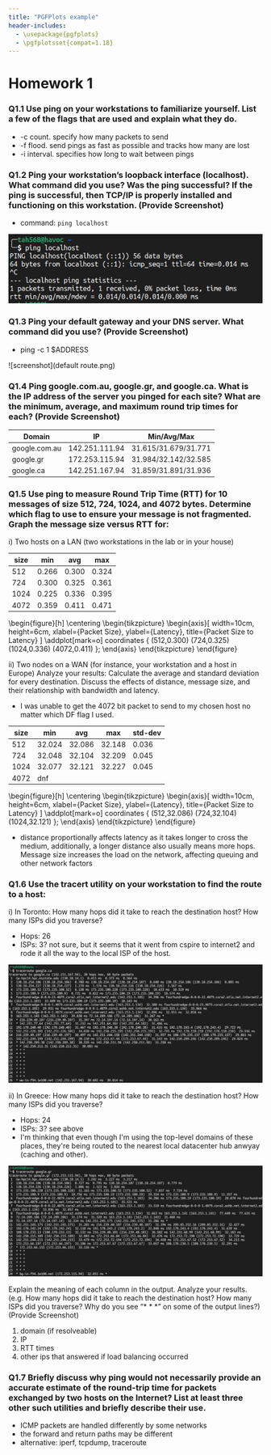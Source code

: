 ```yaml
---
title: "PGFPlots example"
header-includes:
  - \usepackage{pgfplots}
  - \pgfplotsset{compat=1.18}
---
```

# Homework 1

### Q1.1 Use ping on your workstations to familiarize yourself. List a few of the flags that are used and explain what they do.

- -c count. specify how many packets to send
- -f flood. send pings as fast as possible and tracks how many are lost
- -i interval. specifies how long to wait between pings

### Q1.2 Ping your workstation’s loopback interface (localhost). What command did you use? Was the ping successful? If the ping is successful, then TCP/IP is properly installed and functioning on this workstation. (Provide Screenshot)

- command: `ping localhost`

![ping localhost](localhost.png)

### Q1.3 Ping your default gateway and your DNS server. What command did you use? (Provide Screenshot)

- ping -c 1 $ADDRESS

![screenshot](default route.png)

### Q1.4 Ping google.com.au, google.gr, and google.ca. What is the IP address of the server you pinged for each site? What are the minimum, average, and maximum round trip times for each? (Provide Screenshot)

| Domain | IP | Min/Avg/Max |
| - | - | - |
| google.com.au | 142.251.111.94 | 31.615/31.679/31.771 |
| google.gr | 172.253.115.94 | 31.984/32.142/32.585 |
| google.ca | 142.251.167.94 | 31.859/31.891/31.936 |

### Q1.5 Use ping to measure Round Trip Time (RTT) for 10 messages of size 512, 724, 1024, and 4072 bytes. Determine which flag to use to ensure your message is not fragmented. Graph the message size versus RTT for:

i) Two hosts on a LAN (two workstations in the lab or in your house)

| size | min | avg | max |
|-|-|-|-|
| 512 | 0.266 | 0.300 | 0.324 |
| 724 | 0.300 | 0.325 | 0.361 |
| 1024 | 0.225 | 0.336 | 0.395 |
| 4072 | 0.359 | 0.411 | 0.471 |

\begin{figure}[h]
\centering
\begin{tikzpicture}
  \begin{axis}[
    width=10cm, height=6cm,
    xlabel={Packet Size}, ylabel={Latency}, title={Packet Size to Latency}
  ]
    \addplot[mark=o] coordinates {
      (512,0.300) (724,0.325) (1024,0.336) (4072,0.411)
    };
  \end{axis}
\end{tikzpicture}
\end{figure}


ii) Two nodes on a WAN (for instance, your workstation and a host in Europe) Analyze your results: Calculate the average and standard deviation for every destination.  Discuss the effects of distance, message size, and their relationship with bandwidth and latency.
- I was unable to get the 4072 bit packet to send to my chosen host no matter which DF flag I used.

| size | min | avg | max | std-dev |
|-|-|-|-|-|
| 512 | 32.024 | 32.086 | 32.148 | 0.036
| 724 | 32.048 | 32.104 | 32.209 | 0.045
| 1024 | 32.077 | 32.121 | 32.227 | 0.045
| 4072 | dnf | | |

\begin{figure}[h]
\centering
\begin{tikzpicture}
  \begin{axis}[
    width=10cm, height=6cm,
    xlabel={Packet Size}, ylabel={Latency}, title={Packet Size to Latency}
  ]
    \addplot[mark=o] coordinates {
      (512,32.086) (724,32.104) (1024,32.121)
    };
  \end{axis}
\end{tikzpicture}
\end{figure}

- distance proportionally affects latency as it takes longer to cross the medium, additionally, a longer distance also usually means more hops. Message size increases the load on the network, affecting queuing and other network factors

### Q1.6 Use the tracert utility on your workstation to find the route to a host:

i) In Toronto: How many hops did it take to reach the destination host? How many ISPs did you traverse?

- Hops: 26
- ISPs: 3? not sure, but it seems that it went from cspire to internet2 and rode it all the way to the local ISP of the host.

![screenshot](toronto.png)

ii) In Greece: How many hops did it take to reach the destination host? How many ISPs did you traverse?

- Hops: 24
- ISPs: 3? see above
- I'm thinking that even though I'm using the top-level domains of these places, they're being routed to the nearest local datacenter hub anwyay (caching and other).

![screenshot](greece.png)

Explain the meaning of each column in the output. Analyze your results. (e.g. How many hops did it take to reach the destination host? How many ISPs did you traverse? Why do you see “* * *” on some of the output lines?) (Provide Screenshot)

1. domain (if resolveable)
2. IP
3. RTT times 
4. other ips that answered if load balancing occurred

### Q1.7 Briefly discuss why ping would not necessarily provide an accurate estimate of the round-trip time for packets exchanged by two hosts on the Internet? List at least three other such utilities and briefly describe their use.

- ICMP packets are handled differently by some networks
- the forward and return paths may be different
- alternative: iperf, tcpdump, traceroute

